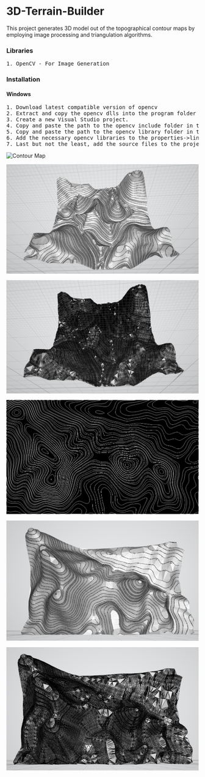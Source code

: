 # 3D-Terrain-Builder

This project generates 3D model out of the topographical contour maps by employing image processing 
and triangulation algorithms.

### Libraries
<pre>
1. OpenCV - For Image Generation
</pre>

### Installation

#### Windows

<pre>
1. Download latest compatible version of opencv
2. Extract and copy the opencv dlls into the program folder or in the windows/system32 directory.
3. Create a new Visual Studio project.
4. Copy and paste the path to the opencv include folder in the project properties->vc++ directories->Include.
5. Copy and paste the path to the opencv library folder in the project properties->vc++ directories->Libraries.
6. Add the necessary opencv libraries to the properties->linker->Input
7. Last but not the least, add the source files to the project...And the project is ready to run!
</pre>

![Contour Map](https://github.com/purvakulkarni15/3D-Terrain-Builder/blob/master/ContourMap3D_1.bmp)

![3D Reconstruction](https://github.com/purvakulkarni15/3D-Terrain-Builder/blob/master/ContourMap3D_1.PNG)

![3D Reconstruction - Mesh](https://github.com/purvakulkarni15/3D-Terrain-Builder/blob/master/ContourMap3D_1_Mesh.PNG)

![Contour Map](https://github.com/purvakulkarni15/3D-Terrain-Builder/blob/master/ContourMap3D_2.bmp)

![3D Reconstruction](https://github.com/purvakulkarni15/3D-Terrain-Builder/blob/master/ContourMap3D_2.PNG)

![3D Reconstruction - Mesh](https://github.com/purvakulkarni15/3D-Terrain-Builder/blob/master/ContourMap3D_2_Mesh.PNG)
